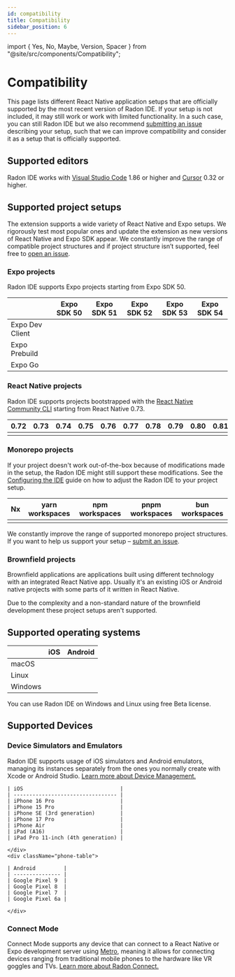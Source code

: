 ```yaml
---
id: compatibility
title: Compatibility
sidebar_position: 6
---
```


import { Yes, No, Maybe, Version, Spacer } from "@site/src/components/Compatibility";

# Compatibility

This page lists different React Native application setups that are officially supported by the most recent version of Radon IDE.
If your setup is not included, it may still work or work with limited functionality.
In a such case, you can still Radon IDE but we also recommend [submitting an issue](https://github.com/software-mansion/radon-ide/issues/new/choose) describing your setup, such that we can improve compatibility and consider it as a setup that is officially supported.

## Supported editors

Radon IDE works with [Visual Studio Code](https://code.visualstudio.com/) 1.86 or higher and [Cursor](https://www.cursor.com/) 0.32 or higher.

## Supported project setups

The extension supports a wide variety of React Native and Expo setups. We rigorously test most popular ones and update the extension as new versions of React Native and Expo SDK appear. We constantly improve the range of compatible project structures and if project structure isn’t supported, feel free to [open an issue](https://github.com/software-mansion/radon-ide/issues/new/choose).

### Expo projects

Radon IDE supports Expo projects starting from Expo SDK 50.

<div className="compatibility">

|                 | Expo SDK 50 | Expo SDK 51 | Expo SDK 52 | Expo SDK 53 | Expo SDK 54 |
| --------------- | ----------- | ----------- | ----------- | ----------- | ----------- |
| Expo Dev Client | <Yes/>      | <Yes/>      | <Yes/>      | <Yes/>      | <Yes/>      |
| Expo Prebuild   | <Yes/>      | <Yes/>      | <Yes/>      | <Yes/>      | <Yes/>      |
| Expo Go         | <Yes/>      | <Yes/>      | <Yes/>      | <Yes/>      | <Yes/>      |

</div>

### React Native projects

Radon IDE supports projects bootstrapped with the [React Native Community CLI](https://github.com/react-native-community/cli) starting from React Native 0.73.

<div className="compatibility">

| 0.72  | 0.73   | 0.74   | 0.75   | 0.76   | 0.77   | 0.78   | 0.79   | 0.80   | 0.81   | 0.82   |
| ----- | ------ | ------ | ------ | ------ | ------ | ------ | ------ | ------ | ------ | ------ |
| <No/> | <Yes/> | <Yes/> | <Yes/> | <Yes/> | <Yes/> | <Yes/> | <Yes/> | <Yes/> | <Yes/> | <Yes/> |

</div>

### Monorepo projects

If your project doesn't work out-of-the-box because of modifications made in the setup, the Radon IDE might still support these modifications. See the [Configuring the IDE](/docs/guides/configuration) guide on how to adjust the Radon IDE to your project setup.

<div className="compatibility">

| Nx     | yarn workspaces | npm workspaces | pnpm workspaces | bun workspaces |
| ------ | --------------- | -------------- | --------------- | -------------- |
| <Yes/> | <Yes/>          | <No/>          | <Yes/>          | <No/>          |

</div>

We constantly improve the range of supported monorepo project structures. If you want to help us support your setup – [submit an issue](https://github.com/software-mansion/radon-ide/issues/new/choose).

### Brownfield projects

Brownfield applications are applications built using different technology with an integrated React Native app. Usually it's an existing iOS or Android native projects with some parts of it written in React Native.

Due to the complexity and a non-standard nature of the brownfield development these project setups aren't supported.

## Supported operating systems

<div className="compatibility">

|         | iOS    | Android                  |
| ------- | ------ | ------------------------ |
| macOS   | <Yes/> | <Yes/>                   |
| Linux   | <No/>  | <Maybe label="In Beta"/> |
| Windows | <No/>  | <Maybe label="In Beta"/> |

</div>
You can use Radon IDE on Windows and Linux using free Beta license.

## Supported Devices

### Device Simulators and Emulators

Radon IDE supports usage of iOS simulators and Android emulators, managing its instances separately from the ones you normally create with Xcode or Android Studio. [Learn more about Device Management.](/docs/guides/device-management)

<div className="phone-table-wrapper">
    <div className="phone-table">
    
    | iOS                               |
    | --------------------------------- |
    | iPhone 16 Pro                     |
    | iPhone 15 Pro                     |
    | iPhone SE (3rd generation)        |
    | iPhone 17 Pro                     |
    | iPhone Air                        |
    | iPad (A16)                        |
    | iPad Pro 11-inch (4th generation) |
    
    </div>
    <div className="phone-table">
    
    | Android         |
    | --------------- |
    | Google Pixel 9  |
    | Google Pixel 8  |
    | Google Pixel 7  |
    | Google Pixel 6a |
    
    </div>
</div>

### Connect Mode

Connect Mode supports any device that can connect to a React Native or Expo development server using [Metro](https://metrobundler.dev/), meaning it allows for connecting devices ranging from traditional mobile phones to the hardware like VR goggles and TVs. [Learn more about Radon Connect.](/docs/getting-started/connect-mode)
